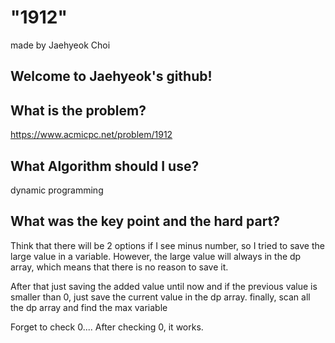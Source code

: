 # "1912"

made by Jaehyeok Choi

## Welcome to Jaehyeok's github!

## What is the problem?

https://www.acmicpc.net/problem/1912

## What Algorithm should I use?

dynamic programming

## What was the key point and the hard part?

Think that there will be 2 options if I see minus number, so I tried to save the large value in a variable.
However, the large value will always in the dp array, which means that there is no reason to save it.

After that just saving the added value until now and if the previous value is smaller than 0, just save the current value in the dp array.
finally, scan all the dp array and find the max variable

Forget to check 0.... After checking 0, it works. 

